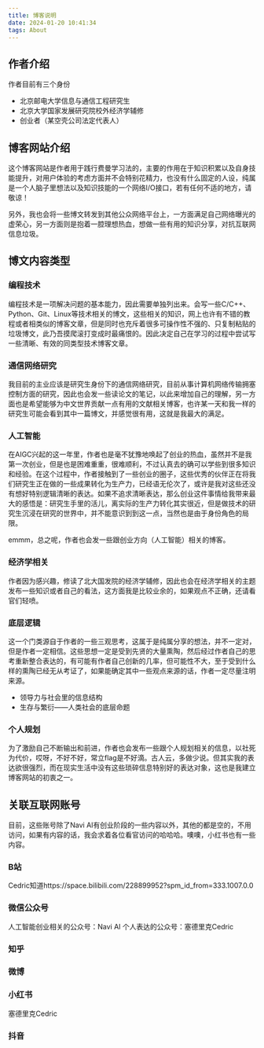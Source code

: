 ```yaml
---
title: 博客说明
date: 2024-01-20 10:41:34
tags: About
---
```

## 作者介绍
作者目前有三个身份
- 北京邮电大学信息与通信工程研究生
- 北京大学国家发展研究院校外经济学辅修
- 创业者（某空壳公司法定代表人）	

## 博客网站介绍
这个博客网站是作者用于践行费曼学习法的，主要的作用在于知识积累以及自身技能提升，对用户体验的考虑方面并不会特别花精力，也没有什么固定的人设，纯属是一个人脑子里想法以及知识技能的一个网络I/O接口，若有任何不适的地方，请敬谅！

另外，我也会将一些博文转发到其他公众网络平台上，一方面满足自己网络曝光的虚荣心，另一方面则是抱着一腔理想热血，想做一些有用的知识分享，对抗互联网信息垃圾。
## 博文内容类型
### 编程技术
编程技术是一项解决问题的基本能力，因此需要单独列出来。会写一些C/C++、Python、Git、Linux等技术相关的博文，这些相关的知识，网上也许有不错的教程或者相类似的博客文章，但是同时也充斥着很多可操作性不强的、只复制粘贴的垃圾博文，此乃吾摸爬滚打变成时最痛恨的。因此决定自己在学习的过程中尝试写一些清晰、有效的同类型技术博客文章。
### 通信网络研究
我目前的主业应该是研究生身份下的通信网络研究，目前从事计算机网络传输拥塞控制方面的研究，因此也会发一些读论文的笔记，以此来增加自己的理解，另一方面也是希望能够为中文世界贡献一点有用的文献相关博客，也许某一天和我一样的研究生可能会看到其中一篇博文，并感觉很有用，这就是我最大的满足。
### 人工智能
在AIGC兴起的这一年里，作者也是毫不犹豫地唤起了创业的热血，虽然并不是我第一次创业，但是也是困难重重，很难顺利，不过认真去的确可以学些到很多知识和经验。在这个过程中，作者接触到了一些创业的圈子，这些优秀的伙伴正在将我们研究生正在做的一些成果转化为生产力，已经语无伦次了，或许是我对这些还没有想好特别逻辑清晰的表达。如果不追求清晰表达，那么创业这件事情给我带来最大的感悟是：研究生手里的活儿，离实际的生产力转化其实很近，但是做技术的研究生沉浸在研究的世界中，并不能意识到到这一点，当然也是由于身份角色的局限。

emmm，总之呢，作者也会发一些跟创业方向（人工智能）相关的博客。
### 经济学相关
作者因为感兴趣，修读了北大国发院的经济学辅修，因此也会在经济学相关的主题发布一些知识或者自己的看法，这方面我是比较业余的，如果观点不正确，还请看官们轻喷。
### 底层逻辑
这一个门类源自于作者的一些三观思考，这属于是纯属分享的想法，并不一定对，但是作者一定相信。这些思想一定是受到先贤的大量熏陶，然后经过作者自己的思考重新整合表达的，有可能有作者自己创新的几率，但可能性不大，至于受到什么样的熏陶已经无从考证了，如果能确定其中一些观点来源的话，作者一定尽量注明来源。
- 领导力与社会里的信息结构
- 生存与繁衍——人类社会的底层命题
### 个人规划
为了激励自己不断输出和前进，作者也会发布一些跟个人规划相关的信息，以社死为代价，哎呀，不好不好，常立flag是不好滴。古人云，多做少说。但其实我的表达欲很强烈，而在现实生活中没有这些琐碎信息特别好的表达对象，这也是我建立博客网站的初衷之一。
## 关联互联网账号
目前，这些账号除了Navi AI有创业阶段的一些内容以外，其他的都是空的，不用访问，如果有内容的话，我会求着各位看官访问的哈哈哈。噢噢，小红书也有一些内容。
### B站
Cedric知道https://space.bilibili.com/228899952?spm_id_from=333.1007.0.0
### 微信公众号
人工智能创业相关的公众号：Navi AI
个人表达的公众号：塞德里克Cedric
### 知乎
### 微博
### 小红书
塞德里克Cedric
### 抖音